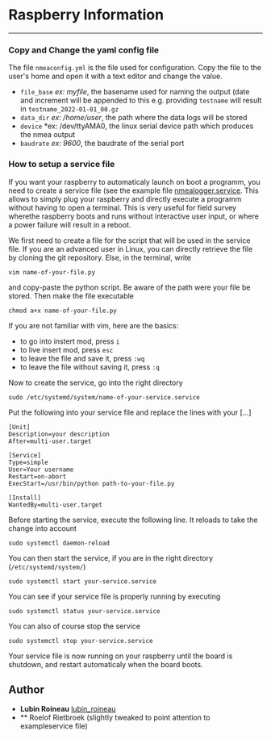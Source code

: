 # Raspberry Information
---
### Copy and Change the yaml config file

The file ``nmeaconfig.yml`` is the file used for configuration. Copy the file to the user's home and open it with a text editor and change the value.

* ``file_base`` *ex: myfile*, the basename used for naming the  output (date and increment will be appended to this e.g. providing `testname` will result in `testname_2022-01-01_00.gz`
* ``data_dir`` *ex: /home/user*, the path where the data logs will be stored
* ``device`` *ex: /dev/ttyAMA0, the linux serial device path which produces the nmea output   
* ``baudrate`` *ex: 9600*, the baudrate of the serial port   

### How to setup a service file

If you want your raspberry to automaticaly launch on boot a programm, you need to create a service file (see the example file [nmealogger.service](nmealogger.service). This allows to simply plug your raspberry and directly execute a programm without having to open a terminal. This is very useful for field survey wherethe raspberry boots and runs without interactive user input, or where a power failure will result in a reboot.


We first need to create a file for the script that will be used in the service file. If you are an advanced user in Linux, you can directly retrieve the file by cloning the git repository. Else, in the terminal, write 
```
vim name-of-your-file.py
``` 
and copy-paste the python script. Be aware of the path were your file be stored. Then make the file executable 

```
chmod a+x name-of-your-file.py
``` 

If you are not familiar with vim, here are the basics: 
* to go into instert mod, press ``i``
* to live insert mod, press ``esc``
* to leave the file and save it, press ``:wq``
* to leave the file without saving it, press ``:q``
    
Now to create the service, go into the right directory  
```
sudo /etc/systemd/system/name-of-your-service.service
```

Put the following into your service file and replace the lines with your [...] 
```
[Unit]
Description=your description
After=multi-user.target

[Service]
Type=simple
User=Your username
Restart=on-abort
ExecStart=/usr/bin/python path-to-your-file.py

[Install]
WantedBy=multi-user.target
```
Before starting the service, execute the following line. It reloads to take the change into account
```
sudo systemctl daemon-reload
```
You can then start the service, if you are in the right directory (``/etc/systemd/system/``)
```
sudo systemctl start your-service.service
```
You can see if your service file is properly running by executing
```
sudo systemctl status your-service.service
```
You can also of course stop the service
```
sudo systemctl stop your-service.service
```
Your service file is now running on your raspberry until the board is shutdown, and restart automaticaly when the board boots.

## Author

* **Lubin Roineau** [lubin_roineau](https://github.com/lroineau/)
* ** Roelof Rietbroek (slightly tweaked to point attention to exampleservice file)
